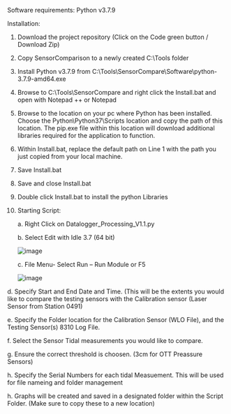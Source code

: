 Software requirements: Python v3.7.9

Installation:

1. Download the project repository (Click on the Code green button / Download Zip)

2. Copy SensorComparison to a newly created C:\Tools folder

3. Install Python v3.7.9 from C:\Tools\SensorCompare\Software\python-3.7.9-amd64.exe

4. Browse to C:\Tools\SensorCompare and right click the Install.bat and open with Notepad ++ or Notepad

5. Browse to the location on your pc where Python has been installed. Choose the Python\Python37\Scripts location and copy the path of this location. The pip.exe file within this location will download additional libraries required for the application to function.

6. Within Install.bat, replace the default path on Line 1 with the path you just copied from your local machine.

7. Save Install.bat

8. Save and close Install.bat

9. Double click Install.bat to install the python Libraries

10. Starting Script:

    a. Right Click on Datalogger_Processing_V1.1.py

    b. Select Edit with Idle 3.7 (64 bit)
  
    ![image](https://github.com/HydroPanadas/SensorCompairson/assets/80972086/aa21ad19-4a8e-451f-a6df-e76b23368f8c)
  
    c. File Menu- Select Run – Run Module or F5
  
    ![image](https://github.com/HydroPanadas/SensorCompairson/assets/80972086/15abb123-31fb-420c-9b95-1901a5c296f5)

  d. Specify Start and End Date and Time. (This will be the extents you would like to compare the testing sensors with the Calibration sensor (Laser Sensor from Station 0491)
  
  e. Specify the Folder location for the Calibration Sensor (WLO File), and the Testing Sensor(s) 8310 Log File.
  
  f. Select the Sensor Tidal measurements you would like to compare.
  
  g. Ensure the correct threshold is choosen. (3cm for OTT Preassure Sensors)

  h. Specify the Serial Numbers for each tidal Measuement. This will be used for file nameing and folder management
  
  h. Graphs will be created and saved in a designated folder within the Script Folder. (Make sure to copy these to a new location)
  

